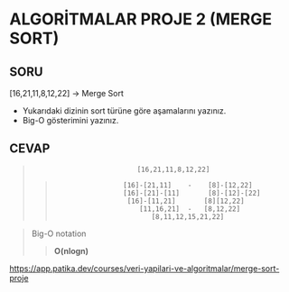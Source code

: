 # ALGORİTMALAR PROJE 2 (MERGE SORT)

## SORU

[16,21,11,8,12,22] -> Merge Sort

- Yukarıdaki dizinin sort türüne göre aşamalarını yazınız.
- Big-O gösterimini yazınız.

## CEVAP

>                               [16,21,11,8,12,22]
>>                      [16]-[21,11]    -    [8]-[12,22]
>>                      [16]-[21]-[11]       [8]-[12]-[22]
>>                       [16]-[11,21]       [8][12,22]
>>                          [11,16,21]  -   [8,12,22]
>>                             [8,11,12,15,21,22]
  
> Big-O notation
>>**O(nlogn)**



https://app.patika.dev/courses/veri-yapilari-ve-algoritmalar/merge-sort-proje
